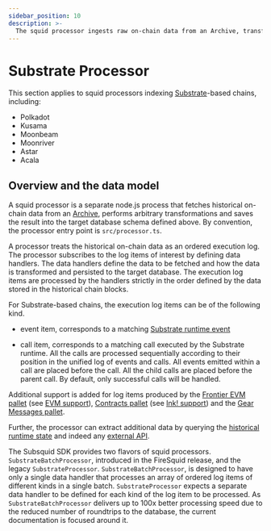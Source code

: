 ```yaml
---
sidebar_position: 10
description: >-
  The squid processor ingests raw on-chain data from an Archive, transforms it and saves into the target data store.
---
```


# Substrate Processor

This section applies to squid processors indexing [Substrate](https://dcos.substrate.io)-based chains, including:

- Polkadot
- Kusama
- Moonbeam
- Moonriver
- Astar
- Acala

## Overview and the data model

A squid processor is a separate node.js process that fetches historical on-chain data from an [Archive](/archives), performs arbitrary transformations and saves the result into the target database schema defined above. By convention, the processor entry point is `src/processor.ts`.

A processor treats the historical on-chain data as an ordered execution log. The processor subscribes to the log items of interest by defining data handlers. The data handlers define the data to be fetched and how the data is transformed and persisted to the target database. The execution log items are processed by the handlers strictly in the order defined by the data stored in the historical chain blocks.

For Substrate-based chains, the execution log items can be of the following kind.

- event item, corresponds to a matching [Substrate runtime event](https://docs.substrate.io/main-docs/build/events-errors/) 

- call item, corresponds to a matching call executed by the Substrate runtime. All the calls are processed sequentially according to their position in the unified log of events and calls. All events emitted within a call are placed
before the call. All the child calls are placed before the parent call. By default, only successful calls will be handled.

Additional support is added for log items produced by the [Frontier EVM pallet](https://paritytech.github.io/frontier/frame/evm.html) (see [EVM support](/substrate-indexing/evm-support)), [Contracts pallet](https://crates.parity.io/pallet_contracts/index.html) (see [Ink! support](/substrate-indexing/wasm-support)) and the [Gear Messages pallet](/substrate-indexing/gear-support).

Further, the processor can extract additional data by querying the [historical runtime state](/substrate-indexing/storage-state-calls) and indeed any [external API](https://github.com/subsquid/squid-external-api-example).


The Subsquid SDK provides two flavors of squid processors. `SubstrateBatchProcessor`, introduced in the FireSquid release, and the legacy `SubstrateProcessor`. `SubstrateBatchProcessor`, is designed to have only a single data handler that processes an array of ordered log items of different kinds in a single batch. `SubstrateProcessor` expects a separate data handler to be defined for each kind of the log item to be processed. As `SubstrateBatchProcessor` delivers up to 100x better processing speed due to the reduced number of roundtrips to the database, the current documentation is focused around it.

